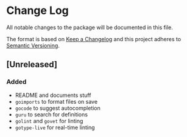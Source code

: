 # Change Log
All notable changes to the package will be documented in this file.

The format is based on [Keep a Changelog](http://keepachangelog.com/en/1.0.0/)
and this project adheres to [Semantic Versioning](http://semver.org/spec/v2.0.0.html).

## [Unreleased]
### Added
- README and documents stuff
- `goimports` to format files on save
- `gocode` to suggest autocompletion
- `guru` to search for definitions
- `golint` and `govet` for linting
- `gotype-live` for real-time linting
